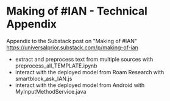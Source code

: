 # Making of #IAN - Technical Appendix
Appendix to the Substack post on "Making of #IAN" https://universalprior.substack.com/p/making-of-ian
- extract and preprocess text from multiple sources with preprocess_all_TEMPLATE.ipynb
- interact with the deployed model from Roam Research with smartblock_ask_IAN.js
- interact with the deployed model from Android with MyInputMethodService.java
